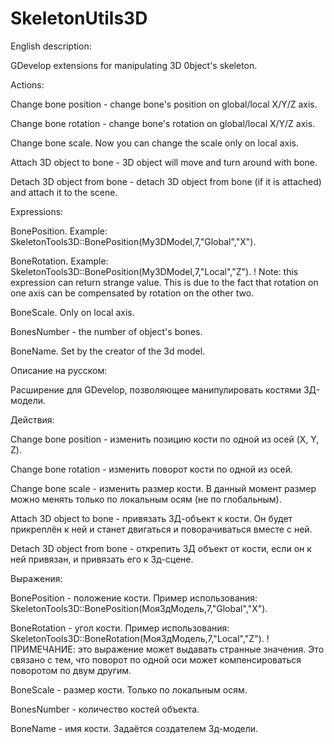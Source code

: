 # SkeletonUtils3D

  English description:
  
  GDevelop extensions for manipulating 3D 0bject's skeleton.
  
  Actions:
  
Change bone position - change bone's position on global/local X/Y/Z axis.

Change bone rotation - change bone's rotation on global/local X/Y/Z axis.

Change bone scale. Now you can change the scale only on local axis.

Attach 3D object to bone - 3D object will move and turn around with bone.

Detach 3D object from bone - detach 3D object from bone (if it is attached) and attach it to the scene.

  Expressions:
  
BonePosition. Example: SkeletonTools3D::BonePosition(My3DModel,7,"Global","X").

BoneRotation. Example: SkeletonTools3D::BonePosition(My3DModel,7,"Local","Z"). 
! Note: this expression can return strange value. This is due to the fact that rotation on one axis can be compensated by rotation on the other two.

BoneScale. Only on local axis.

BonesNumber - the number of object's bones.

BoneName. Set by the creator of the 3d model.


  Описание на русском:
  
  Расширение для GDevelop, позволяющее манипулировать костями 3Д-модели.
  
  Действия:
  
Change bone position - изменить позицию кости по одной из осей (X, Y, Z).

Change bone rotation - изменить поворот кости по одной из осей.

Change bone scale - изменить размер кости. В данный момент размер можно менять только по локальным осям (не по глобальным).

Attach 3D object to bone - привязать 3Д-объект к кости. Он будет прикреплён к ней и станет двигаться и поворачиваться вместе с ней.

Detach 3D object from bone - открепить 3Д объект от кости, если он к ней привязан, и привязать его к 3д-сцене.

  Выражения:
  
BonePosition - положение кости. Пример использования: SkeletonTools3D::BonePosition(Моя3дМодель,7,"Global","X").

BoneRotation - угол кости. Пример использования: SkeletonTools3D::BoneRotation(Моя3дМодель,7,"Local","Z"). 
! ПРИМЕЧАНИЕ: это выражение может выдавать странные значения. Это связано с тем, что поворот по одной оси может компенсироваться поворотом по двум другим.

BoneScale - размер кости. Только по локальным осям.

BonesNumber - количество костей объекта.

BoneName - имя кости. Задаётся создателем 3д-модели.
